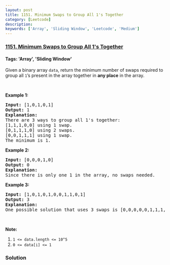 ```yaml
---
layout: post
title: 1151. Minimum Swaps to Group All 1's Together
category: [Leetcode]
description: 
keywords: ['Array', 'Sliding Window', 'Leetcode', 'Medium']
---
```

### [1151. Minimum Swaps to Group All 1's Together](https://leetcode.com/problems/minimum-swaps-to-group-all-1s-together)

#### Tags: 'Array', 'Sliding Window'

<div class="content__u3I1 question-content__JfgR"><div><p>Given a binary array <code>data</code>, return the minimum number of swaps required to group all <code>1</code>’s present in the array together in <strong>any place</strong> in the array.</p>
<p> </p>
<p><strong>Example 1:</strong></p>
<pre><strong>Input: </strong><span id="example-input-1-1">[1,0,1,0,1]</span>
<strong>Output: </strong><span id="example-output-1">1</span>
<strong>Explanation: </strong>
There are 3 ways to group all 1's together:
[1,1,1,0,0] using 1 swap.
[0,1,1,1,0] using 2 swaps.
[0,0,1,1,1] using 1 swap.
The minimum is 1.
</pre>
<p><strong>Example 2:</strong></p>
<pre><strong>Input: </strong><span id="example-input-2-1">[0,0,0,1,0]</span>
<strong>Output: </strong><span id="example-output-2">0</span>
<strong>Explanation: </strong>
Since there is only one 1 in the array, no swaps needed.
</pre>
<p><strong>Example 3:</strong></p>
<pre><strong>Input: </strong><span id="example-input-3-1">[1,0,1,0,1,0,0,1,1,0,1]</span>
<strong>Output: </strong><span id="example-output-3">3</span>
<strong>Explanation: </strong>
One possible solution that uses 3 swaps is [0,0,0,0,0,1,1,1,1,1,1].
</pre>
<p> </p>
<p><span><strong>Note</strong><strong>:</strong></span></p>
<ol>
<li><code>1 &lt;= data.length &lt;= 10^5</code></li>
<li><code>0 &lt;= data[i] &lt;= 1</code></li>
</ol>
</div></div>

### Solution
